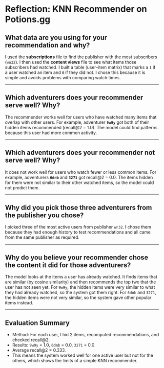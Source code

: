 # Reflection: KNN Recommender on Potions.gg

## What data are you using for your recommendation and why?
I used the **subscriptions** file to find the publisher with the most subscribers (`wn32`). I then used the **content views** file to see what items those subscribers had watched. I built a table (user–item matrix) that marks a `1` if a user watched an item and `0` if they did not. I chose this because it is simple and avoids problems with comparing watch times.

---

## Which adventurers does your recommender serve well? Why?
The recommender works well for users who have watched many items that overlap with other users. For example, adventurer **`9w9y`** got both of their hidden items recommended (recall@2 = 1.0). The model could find patterns because this user had more common activity.

---

## Which adventurers does your recommender not serve well? Why?
It does not work well for users who watch fewer or less common items. For example, adventurers **`6dnb`** and **`3271`** got recall@2 = 0.0. The items hidden for them were not similar to their other watched items, so the model could not predict them.

---

## Why did you pick those three adventurers from the publisher you chose?
I picked three of the most active users from publisher `wn32`. I chose them because they had enough history to test recommendations and all came from the same publisher as required.

---

## Why do you believe your recommender chose the content it did for those adventurers?
The model looks at the items a user has already watched. It finds items that are similar (by cosine similarity) and then recommends the top two that the user has not seen yet. For `9w9y`, the hidden items were very similar to what they had already watched, so the system got them right. For `6dnb` and `3271`, the hidden items were not very similar, so the system gave other popular items instead.

---

## Evaluation Summary
- Method: For each user, I hid 2 items, recomputed recommendations, and checked recall@2.  
- Results: `9w9y` = 1.0, `6dnb` = 0.0, `3271` = 0.0.  
- Average recall@2 = 0.333.  
- This means the system worked well for one active user but not for the others, which shows the limits of a simple KNN recommender.
